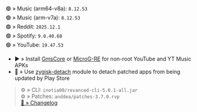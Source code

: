 🟢 » Music (arm64-v8a): `8.12.53`  
🟢 » Music (arm-v7a): `8.12.53`  
🟢 » Reddit: `2025.12.1`  
🟢 » Spotify: `9.0.40.68`  
🟢 » YouTube: `19.47.53`  

- ▶️ » Install [GmsCore](https://github.com/ReVanced/GmsCore/releases) or [MicroG-RE](https://github.com/WSTxda/MicroG-RE/releases) for non-root YouTube and YT Music APKs  
- 🛑 » Use [zygisk-detach](https://github.com/j-hc/zygisk-detach) module to detach patched apps from being updated by Play Store
  
> ⚙️ » CLI: `inotia00/revanced-cli-5.0.1-all.jar`  
> ⚙️ » Patches: `anddea/patches-3.7.0.rvp`  
[🔗 » Changelog](https://github.com/anddea/revanced-patches/releases/tag/v3.7.0)  
